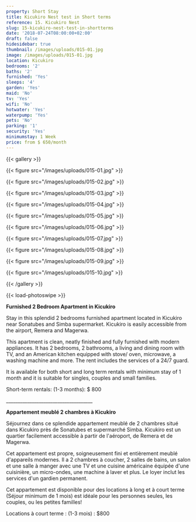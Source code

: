 ```yaml
---
property: Short Stay
title: Kicukiro Nest test in Short terms
reference: 15. Kicukiro Nest
slug: 15-kicukiro-nest-test-in-shortterms
date: '2018-07-24T08:00:00+02:00'
draft: false
hidesidebar: true
thumbnail: /images/uploads/015-01.jpg
image: /images/uploads/015-01.jpg
location: Kicukiro
bedrooms: '2'
baths: '2'
furnished: 'Yes'
sleeps: '4'
garden: 'Yes'
maid: 'No'
tv: 'Yes'
wifi: 'No'
hotwater: 'Yes'
waterpump: 'Yes'
pets: 'No'
parking: '1'
security: 'Yes'
minimumstay: 1 Week
price: from $ 650/month
---
```

{{< gallery >}}

  {{< figure src="/images/uploads/015-01.jpg" >}}

  {{< figure src="/images/uploads/015-02.jpg" >}}

  {{< figure src="/images/uploads/015-03.jpg" >}}

  {{< figure src="/images/uploads/015-04.jpg" >}}

 {{< figure src="/images/uploads/015-05.jpg" >}}

  {{< figure src="/images/uploads/015-06.jpg" >}}

  {{< figure src="/images/uploads/015-07.jpg" >}}

  {{< figure src="/images/uploads/015-08.jpg" >}}

 {{< figure src="/images/uploads/015-09.jpg" >}}

  {{< figure src="/images/uploads/015-10.jpg" >}}

{{< /gallery >}}

{{< load-photoswipe >}}

**Furnished 2 Bedroom Apartment in Kicukiro**

Stay in this splendid 2 bedrooms furnished apartment located in Kicukiro near Sonatubes and Simba supermarket. Kicukiro is easily accessible from the airport, Remera and Magerwa.

 This apartment is clean, neatly finished and fully furnished with modern appliances. It has 2 bedrooms, 2 bathrooms, a living and dining room with TV, and an American kitchen equipped with stove/ oven, microwave, a washing machine and more. The rent includes the services of a 24/7 guard.

It is available for both short and long term rentals with minimum stay of 1 month and it is suitable for singles, couples and small families.

Short-term rentals: (1-3 months): $ 800

\_\_\_\_\_\_\_\_\_\_\_\_\_\_\_\_\_\_\_\_\_\_\_\_\_\_\_\_\_\_\_\_\_\_\_\__

**Appartement meublé 2 chambres à Kicukiro**

Séjournez dans ce splendide appartement meublé de 2 chambres situé dans Kicukiro près de Sonatubes et supermarché Simba. Kicukiro est un quartier facilement accessible à partir de l'aéroport, de Remera et de Magerwa.

Cet appartement est propre, soigneusement fini et entièrement meublé d'appareils modernes. Il a 2 chambres à coucher, 2 salles de bains, un salon et une salle à manger avec une TV et une cuisine américaine équipée d'une cuisinière, un micro-ondes, une machine à laver et plus. Le loyer inclut les services d'un gardien permanent.

Cet appartement est disponible pour des locations à long et à court terme (Séjour minimum de 1 mois) est idéale pour les personnes seules, les couples, ou les petites familles!

 Locations à court terme : (1-3 mois) : $800
